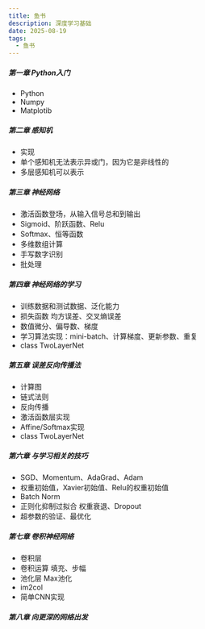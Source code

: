 ```yaml
---
title: 鱼书
description: 深度学习基础
date: 2025-08-19
tags:
  - 鱼书
---
```


##### 第一章 Python入门
* Python
* Numpy
* Matplotib

##### 第二章 感知机
* 实现
* 单个感知机无法表示异或门，因为它是非线性的
* 多层感知机可以表示

##### 第三章 神经网络
* 激活函数登场，从输入信号总和到输出
* Sigmoid、阶跃函数、Relu
* Softmax、恒等函数
* 多维数组计算
* 手写数字识别
* 批处理

##### 第四章 神经网络的学习
* 训练数据和测试数据、泛化能力
* 损失函数  均方误差、交叉熵误差
* 数值微分、偏导数、梯度
* 学习算法实现：mini-batch、计算梯度、更新参数、重复
* class TwoLayerNet


##### 第五章 误差反向传播法 
* 计算图
* 链式法则
* 反向传播
* 激活函数层实现
* Affine/Softmax实现
* class TwoLayerNet

##### 第六章 与学习相关的技巧
* SGD、Momentum、AdaGrad、Adam
* 权重初始值，Xavier初始值、Relu的权重初始值
* Batch Norm
* 正则化抑制过拟合 权重衰退、Dropout
* 超参数的验证、最优化


##### 第七章 卷积神经网络
* 卷积层
* 卷积运算 填充、步幅
* 池化层 Max池化
* im2col
* 简单CNN实现

##### 第八章 向更深的网络出发